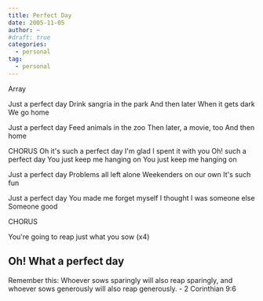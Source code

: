 ```yaml
---
title: Perfect Day
date: 2005-11-05
author: ~
#draft: true
categories:
  - personal
tag:
  - personal
---
```




Array



Just a perfect day
Drink sangria in the park
And then later
When it gets dark
We go home

Just a perfect day
Feed animals in the zoo
Then later, a movie, too
And then home

CHORUS
  Oh it's such a perfect day
  I'm glad I spent it with you
  Oh! such a perfect day
  You just keep me hanging on
  You just keep me hanging on

Just a perfect day
Problems all left alone
Weekenders on our own
It's such fun

Just a perfect day
You made me forget myself
I thought I was someone else
Someone good

CHORUS

You're going to reap just what you sow (x4)

Oh! What a perfect day
----------------
Remember this: Whoever sows sparingly will also reap sparingly, and whoever sows generously will also reap generously. - 2 Corinthian 9:6


 







